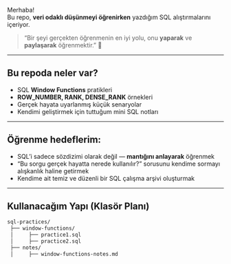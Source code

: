  Merhaba!  
Bu repo, **veri odaklı düşünmeyi öğrenirken** yazdığım SQL alıştırmalarını içeriyor.

> “Bir şeyi gerçekten öğrenmenin en iyi yolu, onu **yaparak** ve **paylaşarak** öğrenmektir.” 🚀

---

##  Bu repoda neler var?
- SQL **Window Functions** pratikleri  
- **ROW_NUMBER, RANK, DENSE_RANK** örnekleri  
- Gerçek hayata uyarlanmış küçük senaryolar  
- Kendimi geliştirmek için tuttuğum mini SQL notları

---

##  Öğrenme hedeflerim:
-  SQL’i sadece sözdizimi olarak değil — **mantığını anlayarak** öğrenmek
-  “Bu sorgu gerçek hayatta nerede kullanılır?” sorusunu kendime sormayı alışkanlık haline getirmek
-  Kendime ait temiz ve düzenli bir SQL çalışma arşivi oluşturmak

---

##  Kullanacağım Yapı (Klasör Planı)

```bash
sql-practices/
 ├── window-functions/
 │     ├── practice1.sql
 │     ├── practice2.sql
 ├── notes/
 │     ├── window-functions-notes.md

